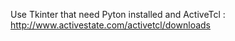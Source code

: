Use Tkinter that need Pyton installed and ActiveTcl :
http://www.activestate.com/activetcl/downloads
